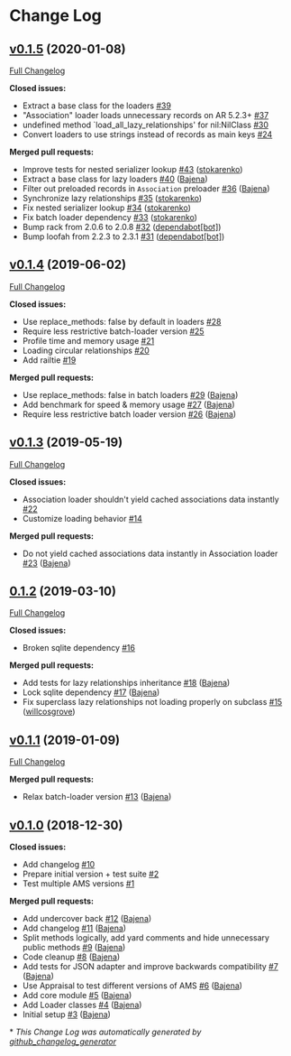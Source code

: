 # Change Log

## [v0.1.5](https://github.com/Bajena/ams_lazy_relationships/tree/v0.1.5) (2020-01-08)
[Full Changelog](https://github.com/Bajena/ams_lazy_relationships/compare/v0.1.4...v0.1.5)

**Closed issues:**

- Extract a base class for the loaders [\#39](https://github.com/Bajena/ams_lazy_relationships/issues/39)
- "Association" loader loads unnecessary records on AR 5.2.3+ [\#37](https://github.com/Bajena/ams_lazy_relationships/issues/37)
- undefined method `load\_all\_lazy\_relationships' for nil:NilClass [\#30](https://github.com/Bajena/ams_lazy_relationships/issues/30)
- Convert loaders to use strings instead of records as main keys [\#24](https://github.com/Bajena/ams_lazy_relationships/issues/24)

**Merged pull requests:**

- Improve tests for nested serializer lookup [\#43](https://github.com/Bajena/ams_lazy_relationships/pull/43) ([stokarenko](https://github.com/stokarenko))
- Extract a base class for lazy loaders [\#40](https://github.com/Bajena/ams_lazy_relationships/pull/40) ([Bajena](https://github.com/Bajena))
- Filter out preloaded records in `Association` preloader [\#36](https://github.com/Bajena/ams_lazy_relationships/pull/36) ([Bajena](https://github.com/Bajena))
- Synchronize lazy relationships [\#35](https://github.com/Bajena/ams_lazy_relationships/pull/35) ([stokarenko](https://github.com/stokarenko))
- Fix nested serializer lookup [\#34](https://github.com/Bajena/ams_lazy_relationships/pull/34) ([stokarenko](https://github.com/stokarenko))
- Fix batch loader dependency [\#33](https://github.com/Bajena/ams_lazy_relationships/pull/33) ([stokarenko](https://github.com/stokarenko))
- Bump rack from 2.0.6 to 2.0.8 [\#32](https://github.com/Bajena/ams_lazy_relationships/pull/32) ([dependabot[bot]](https://github.com/apps/dependabot))
- Bump loofah from 2.2.3 to 2.3.1 [\#31](https://github.com/Bajena/ams_lazy_relationships/pull/31) ([dependabot[bot]](https://github.com/apps/dependabot))

## [v0.1.4](https://github.com/Bajena/ams_lazy_relationships/tree/v0.1.4) (2019-06-02)
[Full Changelog](https://github.com/Bajena/ams_lazy_relationships/compare/v0.1.3...v0.1.4)

**Closed issues:**

- Use replace\_methods: false by default in loaders [\#28](https://github.com/Bajena/ams_lazy_relationships/issues/28)
- Require less restrictive batch-loader version [\#25](https://github.com/Bajena/ams_lazy_relationships/issues/25)
- Profile time and memory usage [\#21](https://github.com/Bajena/ams_lazy_relationships/issues/21)
- Loading circular relationships [\#20](https://github.com/Bajena/ams_lazy_relationships/issues/20)
- Add railtie [\#19](https://github.com/Bajena/ams_lazy_relationships/issues/19)

**Merged pull requests:**

- Use replace\_methods: false in batch loaders [\#29](https://github.com/Bajena/ams_lazy_relationships/pull/29) ([Bajena](https://github.com/Bajena))
- Add benchmark for speed & memory usage [\#27](https://github.com/Bajena/ams_lazy_relationships/pull/27) ([Bajena](https://github.com/Bajena))
- Require less restrictive batch loader version [\#26](https://github.com/Bajena/ams_lazy_relationships/pull/26) ([Bajena](https://github.com/Bajena))

## [v0.1.3](https://github.com/Bajena/ams_lazy_relationships/tree/v0.1.3) (2019-05-19)
[Full Changelog](https://github.com/Bajena/ams_lazy_relationships/compare/0.1.2...v0.1.3)

**Closed issues:**

- Association loader shouldn't yield cached associations data instantly  [\#22](https://github.com/Bajena/ams_lazy_relationships/issues/22)
- Customize loading behavior [\#14](https://github.com/Bajena/ams_lazy_relationships/issues/14)

**Merged pull requests:**

- Do not yield cached associations data instantly in Association loader [\#23](https://github.com/Bajena/ams_lazy_relationships/pull/23) ([Bajena](https://github.com/Bajena))

## [0.1.2](https://github.com/Bajena/ams_lazy_relationships/tree/0.1.2) (2019-03-10)
[Full Changelog](https://github.com/Bajena/ams_lazy_relationships/compare/v0.1.1...0.1.2)

**Closed issues:**

- Broken sqlite dependency [\#16](https://github.com/Bajena/ams_lazy_relationships/issues/16)

**Merged pull requests:**

- Add tests for lazy relationships inheritance [\#18](https://github.com/Bajena/ams_lazy_relationships/pull/18) ([Bajena](https://github.com/Bajena))
- Lock sqlite dependency [\#17](https://github.com/Bajena/ams_lazy_relationships/pull/17) ([Bajena](https://github.com/Bajena))
- Fix superclass lazy relationships not loading properly on subclass [\#15](https://github.com/Bajena/ams_lazy_relationships/pull/15) ([willcosgrove](https://github.com/willcosgrove))

## [v0.1.1](https://github.com/Bajena/ams_lazy_relationships/tree/v0.1.1) (2019-01-09)
[Full Changelog](https://github.com/Bajena/ams_lazy_relationships/compare/v0.1.0...v0.1.1)

**Merged pull requests:**

- Relax batch-loader version [\#13](https://github.com/Bajena/ams_lazy_relationships/pull/13) ([Bajena](https://github.com/Bajena))

## [v0.1.0](https://github.com/Bajena/ams_lazy_relationships/tree/v0.1.0) (2018-12-30)
**Closed issues:**

- Add changelog [\#10](https://github.com/Bajena/ams_lazy_relationships/issues/10)
- Prepare initial version + test suite [\#2](https://github.com/Bajena/ams_lazy_relationships/issues/2)
- Test multiple AMS versions [\#1](https://github.com/Bajena/ams_lazy_relationships/issues/1)

**Merged pull requests:**

- Add undercover back [\#12](https://github.com/Bajena/ams_lazy_relationships/pull/12) ([Bajena](https://github.com/Bajena))
- Add changelog [\#11](https://github.com/Bajena/ams_lazy_relationships/pull/11) ([Bajena](https://github.com/Bajena))
- Split methods logically, add yard comments and hide unnecessary public methods [\#9](https://github.com/Bajena/ams_lazy_relationships/pull/9) ([Bajena](https://github.com/Bajena))
- Code cleanup [\#8](https://github.com/Bajena/ams_lazy_relationships/pull/8) ([Bajena](https://github.com/Bajena))
- Add tests for JSON adapter and improve backwards compatibility [\#7](https://github.com/Bajena/ams_lazy_relationships/pull/7) ([Bajena](https://github.com/Bajena))
- Use Appraisal to test different versions of AMS [\#6](https://github.com/Bajena/ams_lazy_relationships/pull/6) ([Bajena](https://github.com/Bajena))
- Add core module [\#5](https://github.com/Bajena/ams_lazy_relationships/pull/5) ([Bajena](https://github.com/Bajena))
- Add Loader classes [\#4](https://github.com/Bajena/ams_lazy_relationships/pull/4) ([Bajena](https://github.com/Bajena))
- Initial setup [\#3](https://github.com/Bajena/ams_lazy_relationships/pull/3) ([Bajena](https://github.com/Bajena))



\* *This Change Log was automatically generated by [github_changelog_generator](https://github.com/skywinder/Github-Changelog-Generator)*